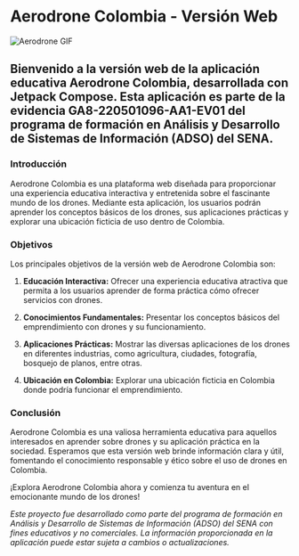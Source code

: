 # Aerodrone Colombia - Versión Web

![Aerodrone GIF](imagenes/imagen.gif)

## Bienvenido a la versión web de la aplicación educativa Aerodrone Colombia, desarrollada con Jetpack Compose. Esta aplicación es parte de la evidencia GA8-220501096-AA1-EV01  del programa de formación en Análisis y Desarrollo de Sistemas de Información (ADSO) del SENA.

### Introducción

Aerodrone Colombia es una plataforma web diseñada para proporcionar una experiencia educativa interactiva y entretenida sobre el fascinante mundo de los drones. Mediante esta aplicación, los usuarios podrán aprender los conceptos básicos de los drones, sus aplicaciones prácticas y explorar una ubicación ficticia de uso dentro de Colombia.

### Objetivos

Los principales objetivos de la versión web de Aerodrone Colombia son:

1. **Educación Interactiva:** Ofrecer una experiencia educativa atractiva que permita a los usuarios aprender de forma práctica cómo ofrecer servicios con drones.

2. **Conocimientos Fundamentales:** Presentar los conceptos básicos del emprendimiento con drones y su funcionamiento.

3. **Aplicaciones Prácticas:** Mostrar las diversas aplicaciones de los drones en diferentes industrias, como agricultura, ciudades, fotografía, bosquejo de planos, entre otras.

4. **Ubicación en Colombia:** Explorar una ubicación ficticia en Colombia donde podría funcionar el emprendimiento.

### Conclusión

Aerodrone Colombia es una valiosa herramienta educativa para aquellos interesados en aprender sobre drones y su aplicación práctica en la sociedad. Esperamos que esta versión web brinde información clara y útil, fomentando el conocimiento responsable y ético sobre el uso de drones en Colombia.

¡Explora Aerodrone Colombia ahora y comienza tu aventura en el emocionante mundo de los drones!

*Este proyecto fue desarrollado como parte del programa de formación en Análisis y Desarrollo de Sistemas de Información (ADSO) del SENA con fines educativos y no comerciales. La información proporcionada en la aplicación puede estar sujeta a cambios o actualizaciones.*